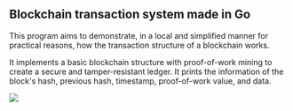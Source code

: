 ## Blockchain transaction system made in Go

This program aims to demonstrate, in a local and simplified manner for practical reasons, how the transaction structure of a blockchain works.

It implements a basic blockchain structure with proof-of-work mining to create a secure and tamper-resistant ledger. It prints the information of the block's hash, previous hash, timestamp, proof-of-work value, and data.

![](https://github.com/CassivsGabriellis/mini-blockchain-in-go/assets/106029918/351cd28a-95bc-446b-9e29-f14dbbcd1c09)
